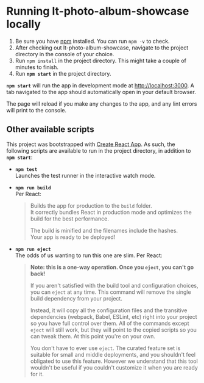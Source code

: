 # Running lt-photo-album-showcase locally

1. Be sure you have [npm](https://www.npmjs.com/package/npm) installed. You can run `npm -v` to check.
2. After checking out lt-photo-album-showcase, navigate to the project directory in the console of your choice.
3. Run `npm install` in the project directory. This might take a couple of minutes to finish.
4. Run **`npm start`** in the project directory.

**`npm start`** will run the app in development mode at [http://localhost:3000](http://localhost:3000). A tab navigated to the app should automatically open in your default browser.

The page will reload if you make any changes to the app, and any lint errors will print to the console.

## Other available scripts

This project was bootstrapped with [Create React App](https://github.com/facebook/create-react-app). As such, the following scripts are available to run in the project directory, in addition to **`npm start`**:

- **`npm test`**\
  Launches the test runner in the interactive watch mode.

- **`npm run build`**\
  Per React:

  > Builds the app for production to the `build` folder.\
  > It correctly bundles React in production mode and optimizes the build for the best performance.
  >
  > The build is minified and the filenames include the hashes.\
  > Your app is ready to be deployed!

- **`npm run eject`**\
  The odds of us wanting to run this one are slim. Per React:

  > **Note: this is a one-way operation. Once you `eject`, you can't go back!**
  >
  > If you aren't satisfied with the build tool and configuration choices, you can `eject` at any time. This command will remove the single build dependency from your project.
  >
  > Instead, it will copy all the configuration files and the transitive dependencies (webpack, Babel, ESLint, etc) right into your project so you have full control over them. All of the commands except `eject` will still work, but they will point to the copied scripts so you can tweak them. At this point you're on your own.
  >
  > You don't have to ever use `eject`. The curated feature set is suitable for small and middle deployments, and you shouldn't feel obligated to use this feature. However we understand that this tool wouldn't be useful if you couldn't customize it when you are ready for it.
